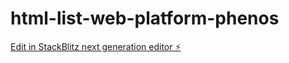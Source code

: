 # html-list-web-platform-phenos

[Edit in StackBlitz next generation editor ⚡️](https://stackblitz.com/~/github.com/geethakasani/html-list-web-platform-phenos)